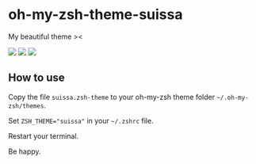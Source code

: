 # oh-my-zsh-theme-suissa

My beautiful theme ><

![](https://cldup.com/GtBMejKaiz.png)
![](https://cldup.com/e5APYU2enp.png)
![](https://cldup.com/iyqJgX_4NZ.png)

## How to use

Copy the file `suissa.zsh-theme` to your oh-my-zsh theme folder `~/.oh-my-zsh/themes`.

Set `ZSH_THEME="suissa"` in your `~/.zshrc` file.

Restart your terminal.

Be happy.
